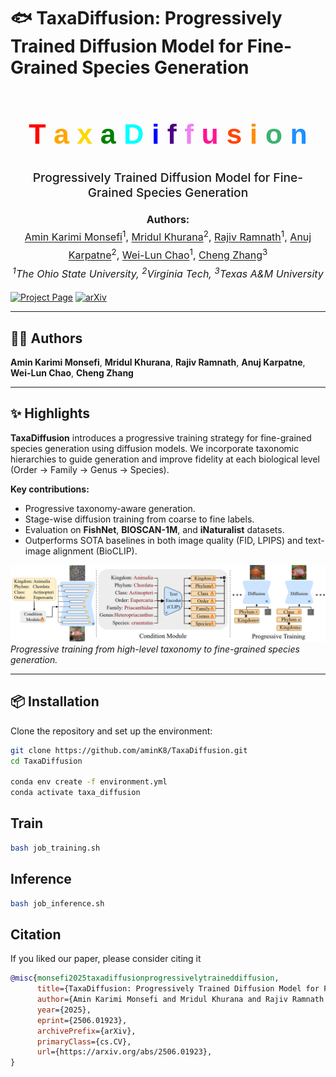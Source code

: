 # 🐟 TaxaDiffusion: Progressively Trained Diffusion Model for Fine-Grained Species Generation

<div class="header-content" style="text-align: center; margin-top: 2rem;">
  <h1 style="font-weight: bold; font-family: sans-serif; font-size: 2.8rem; line-height: 1.2;">
    <span style="color:red">T</span>
    <span style="color:orange">a</span>
    <span style="color:gold">x</span>
    <span style="color:green">a</span>
    <span style="color:cyan">D</span>
    <span style="color:blue">i</span>
    <span style="color:indigo">f</span>
    <span style="color:violet">f</span>
    <span style="color:deeppink">u</span>
    <span style="color:orangered">s</span>
    <span style="color:darkorange">i</span>
    <span style="color:mediumseagreen">o</span>
    <span style="color:dodgerblue">n</span>
  </h1>

  <p style="font-size: 1.2rem; font-weight: 500; margin-top: 0.5rem;">
    Progressively Trained Diffusion Model for Fine-Grained Species Generation
  </p>

  <p style="font-size: 1rem; line-height: 1.6; max-width: 800px; margin: 1rem auto;">
    <strong>Authors:</strong><br>
    <a href="https://7amin.github.io/" target="_blank">Amin Karimi Monsefi</a><sup>1</sup>, 
    <a href="https://mridulk97.github.io/" target="_blank">Mridul Khurana</a><sup>2</sup>, 
    <a href="https://cse.osu.edu/people/ramnath.6" target="_blank">Rajiv Ramnath</a><sup>1</sup>, 
    <a href="https://anujkarpatne.github.io/" target="_blank">Anuj Karpatne</a><sup>2</sup>, 
    <a href="https://sites.google.com/view/wei-lun-harry-chao/home" target="_blank">Wei-Lun Chao</a><sup>1</sup>, 
    <a href="https://czhang0528.github.io/" target="_blank">Cheng Zhang</a><sup>3</sup><br>
    <em><sup>1</sup>The Ohio State University, <sup>2</sup>Virginia Tech, <sup>3</sup>Texas A&amp;M University</em>
  </p>
</div>


[![Project Page](https://img.shields.io/badge/Webpage-🖼️%20Project%20Page-blue)](https://amink8.github.io/TaxaDiffusion/)
[![arXiv](https://img.shields.io/badge/arXiv-2506.01923-b31b1b.svg)](https://arxiv.org/pdf/2506.01923)

---

## 🧑‍💻 Authors

**Amin Karimi Monsefi**, **Mridul Khurana**, **Rajiv Ramnath**, **Anuj Karpatne**, **Wei-Lun Chao**, **Cheng Zhang**

---

## ✨ Highlights

**TaxaDiffusion** introduces a progressive training strategy for fine-grained species generation using diffusion models. We incorporate taxonomic hierarchies to guide generation and improve fidelity at each biological level (Order → Family → Genus → Species).

**Key contributions:**
- Progressive taxonomy-aware generation.
- Stage-wise diffusion training from coarse to fine labels.
- Evaluation on **FishNet**, **BIOSCAN-1M**, and **iNaturalist** datasets.
- Outperforms SOTA baselines in both image quality (FID, LPIPS) and text-image alignment (BioCLIP).

![overview](images/model_overview.jpg)
*Progressive training from high-level taxonomy to fine-grained species generation.*

---

## 📦 Installation

Clone the repository and set up the environment:

```bash
git clone https://github.com/aminK8/TaxaDiffusion.git
cd TaxaDiffusion

conda env create -f environment.yml
conda activate taxa_diffusion
```


## Train


```bash
bash job_training.sh
```

## Inference

```bash
bash job_inference.sh
```

## Citation
If you liked our paper, please consider citing it
```bibtex
@misc{monsefi2025taxadiffusionprogressivelytraineddiffusion,
      title={TaxaDiffusion: Progressively Trained Diffusion Model for Fine-Grained Species Generation}, 
      author={Amin Karimi Monsefi and Mridul Khurana and Rajiv Ramnath and Anuj Karpatne and Wei-Lun Chao and Cheng Zhang},
      year={2025},
      eprint={2506.01923},
      archivePrefix={arXiv},
      primaryClass={cs.CV},
      url={https://arxiv.org/abs/2506.01923}, 
}
```
